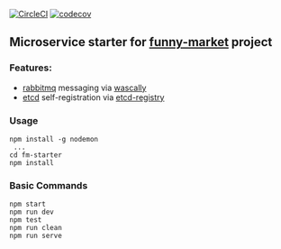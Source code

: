 [![CircleCI](https://circleci.com/gh/byavv/fm-starter.svg?style=svg)](https://circleci.com/gh/byavv/fm-starter)
[![codecov](https://codecov.io/gh/byavv/fm-starter/branch/master/graph/badge.svg)](https://codecov.io/gh/byavv/fm-starter)

## Microservice starter for [funny-market](https://github.com/byavv/funny-market) project

### Features: 
- [rabbitmq](https://www.rabbitmq.com/) messaging via [wascally](https://github.com/LeanKit-Labs/wascally)
- [etcd](https://github.com/coreos/etcd) self-registration via [etcd-registry](https://github.com/mafintosh/etcd-registry)

### Usage

    npm install -g nodemon 
     ...
    cd fm-starter
    npm install

### Basic Commands

    npm start
    npm run dev
    npm test
    npm run clean
    npm run serve